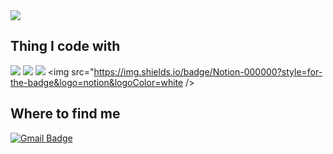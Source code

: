 <img src="https://capsule-render.vercel.app/api?type=waving&color=auto&height=200&section=header&text=WASSUP2&fontSize=70" />

## **Thing I code with**


<img src="https://img.shields.io/badge/Python-14354C?style=for-the-badge&logo=python&logoColor=white" /> <img src="https://img.shields.io/badge/MySQL-00000F?style=for-the-badge&logo=mysql&logoColor=white" /> <img src="https://img.shields.io/badge/Made%20with-Jupyter-orange?style=for-the-badge&logo=Jupyter"/> <img src="https://img.shields.io/badge/Notion-000000?style=for-the-badge&logo=notion&logoColor=white />

## **Where to find me**


[![Gmail Badge](https://img.shields.io/badge/Gmail-D14836?style=for-the-badge&logo=gmail&logoColor=white)](mailto:rpdlszjs4@gmail.com)







